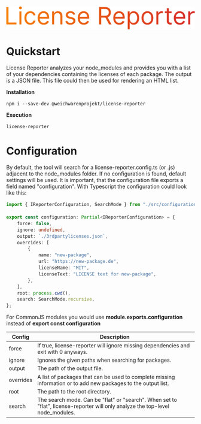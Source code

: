 <div align="center">
    <br>
    <img src="assets/logo.png" width="550" alt=""/>
</div>

# Quickstart

License Reporter analyzes your node_modules and provides you with a list of your dependencies containing the licenses of
each package. The output is a JSON file. This file could then be used for rendering an HTML list.

**Installation**

```
npm i --save-dev @weichwarenprojekt/license-reporter
```

**Execution**

```bash
license-reporter
```

# Configuration

By default, the tool will search for a license-reporter.config.ts (or .js) adjacent to the node_modules folder. If no
configuration is found, default settings will be used. It is important, that the configuration file exports a field
named "configuration". With Typescript the configuration could look like this:

```ts
import { IReporterConfiguration, SearchMode } from "./src/configuration";

export const configuration: Partial<IReporterConfiguration> = {
    force: false,
    ignore: undefined,
    output: `./3rdpartylicenses.json`,
    overrides: [
        {
            name: "new-package",
            url: "https://new-package.de",
            licenseName: "MIT",
            licenseText: "LICENSE text for new-package",
        },
    ],
    root: process.cwd(),
    search: SearchMode.recursive,
};
```

For CommonJS modules you would use **module.exports.configuration** instead of **export const configuration**

| Config    | Description                                                                                                                    |
|-----------|--------------------------------------------------------------------------------------------------------------------------------|
| force     | If true, license-reporter will ignore missing dependencies and exit with 0 anyways.                                            |
| ignore    | Ignores the given paths when searching for packages.                                                                           |
| output    | The path of the output file.                                                                                                   |
| overrides | A list of packages that can be used to complete missing information or to add new packages to the output list.                 |
| root      | The path to the root directory.                                                                                                |
| search    | The search mode. Can be "flat" or "search". When set to "flat", license-reporter will only analyze the top-level node_modules. |
